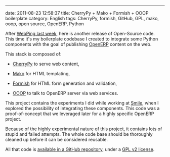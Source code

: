 ---
date: 2011-08-23 12:58:37
title: CherryPy + Mako + Formish + OOOP boilerplate
category: English
tags: CherryPy, formish, GitHub, GPL, mako, ooop, open source, OpenERP, Python

After [WebPing last week](http://kevin.deldycke.com/2011/08/webping-open-sourced/), here is another release of Open-Source code. This time it's my boilerplate codebase I created to integrate some Python components with the goal of publishing [OpenERP](http://www.openerp.com/) content on the web.

This stack is composed of:

  * [CherryPy](http://www.cherrypy.org/) to serve web content,

  * [Mako](http://www.makotemplates.org/) for HTML templating,

  * [Formish](http://github.com/ish) for HTML form generation and validation,

  * [OOOP](http://github.com/lasarux/ooop) to talk to OpenERP server via web services.

This project contains the experiments I did while working at [Smile](http://www.smile.fr/), when I explored the possibility of integrating these components. This code was a proof-of-concept that we leveraged later for a highly specific OpenERP project.

Because of the highly experimental nature of this project, it contains lots of stupid and failed attempts. The whole code base should be thoroughly cleaned up before it can be considered reusable.

All that code is [available in a GitHub repository](http://github.com/kdeldycke/cherrypy_mako_formish_ooop_boilerplate), under a [GPL v2 license](http://www.gnu.org/licenses/gpl-2.0.html).
